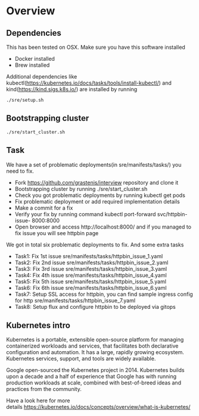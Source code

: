 # Overview

## Dependencies

This has been tested on OSX. Make sure you have this software installed 

- Docker installed
- Brew installed

Additional dependencies like kubectl(https://kubernetes.io/docs/tasks/tools/install-kubectl/) and kind(https://kind.sigs.k8s.io/) are installed
by running 
```
./sre/setup.sh
```

## Bootstrapping cluster

```
./sre/start_cluster.sh
```

## Task

We have a set of problematic deployments(in sre/manifests/tasks/) you need to fix.

 - Fork https://github.com/grastenis/interview repository and clone it
 - Bootstrapping cluster by running ./sre/start_cluster.sh
 - Check you got problematic deployments by running kubectl get pods
 - Fix problematic deployment or add required implementation details
 - Make a commit for a fix
 - Verify your fix by running command kubectl port-forward svc/httpbin-issue-<issue number> 8000:8000
 - Open browser and access http://localhost:8000/ and if you managed to fix issue you will see httpbin page

We got in total six problematic deployments to fix. And some extra tasks

- Task1: Fix 1st issue sre/manifests/tasks/httpbin_issue_1.yaml
- Task2: Fix 2nd issue sre/manifests/tasks/httpbin_issue_2.yaml
- Task3: Fix 3rd issue sre/manifests/tasks/httpbin_issue_3.yaml
- Task4: Fix 4th issue sre/manifests/tasks/httpbin_issue_4.yaml
- Task5: Fix 5th issue sre/manifests/tasks/httpbin_issue_5.yaml
- Task6: Fix 6th issue sre/manifests/tasks/httpbin_issue_6.yaml
- Task7: Setup SSL access for httpbin, you can find sample ingress config for http sre/manifests/tasks/httpbin_issue_7.yaml
- Task8: Setup flux and configure httpbin to be deployed via gitops


## Kubernetes intro

Kubernetes is a portable, extensible open-source platform for managing containerized workloads and services, that facilitates both declarative configuration and automation. It has a large, rapidly growing ecosystem. Kubernetes services, support, and tools are widely available.

Google open-sourced the Kubernetes project in 2014. Kubernetes builds upon a decade and a half of experience that Google has with running production workloads at scale, combined with best-of-breed ideas and practices from the community.

Have a look here for more details https://kubernetes.io/docs/concepts/overview/what-is-kubernetes/


 
